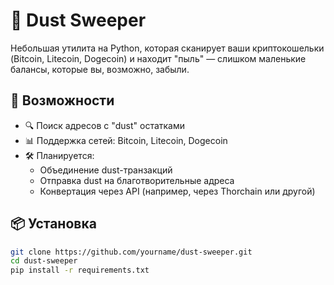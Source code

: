 # 🧹 Dust Sweeper

Небольшая утилита на Python, которая сканирует ваши криптокошельки (Bitcoin, Litecoin, Dogecoin) и находит "пыль" — слишком маленькие балансы, которые вы, возможно, забыли.

## 🚀 Возможности

- 🔍 Поиск адресов с "dust" остатками
- 📊 Поддержка сетей: Bitcoin, Litecoin, Dogecoin
- 🛠️ Планируется:
  - Объединение dust-транзакций
  - Отправка dust на благотворительные адреса
  - Конвертация через API (например, через Thorchain или другой)

## 📦 Установка

```bash
git clone https://github.com/yourname/dust-sweeper.git
cd dust-sweeper
pip install -r requirements.txt
